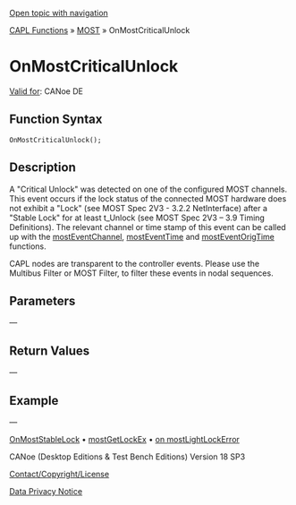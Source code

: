 [Open topic with navigation](../../../../../CANoeDEFamily.htm#Topics/CAPLFunctions/MOST/EventProcedures/CAPLfunctionOnMOSTCriticalUnlock.md)

[CAPL Functions](../../CAPLfunctions.md) » [MOST](../CAPLfunctionsMOSTOverview.md) » OnMostCriticalUnlock

# OnMostCriticalUnlock

[Valid for](../../../Shared/FeatureAvailability.md): CANoe DE

## Function Syntax

`OnMostCriticalUnlock();`

## Description

A "Critical Unlock" was detected on one of the configured MOST channels. This event occurs if the lock status of the connected MOST hardware does not exhibit a "Lock" (see MOST Spec 2V3 - 3.2.2 NetInterface) after a "Stable Lock" for at least t_Unlock (see MOST Spec 2V3 – 3.9 Timing Definitions). The relevant channel or time stamp of this event can be called up with the [mostEventChannel](../Functions/CAPLfunctionMOSTEvent.md), [mostEventTime](../Functions/CAPLfunctionMOSTEvent.md) and [mostEventOrigTime](../Functions/CAPLfunctionMOSTEvent.md) functions.

CAPL nodes are transparent to the controller events. Please use the Multibus Filter or MOST Filter, to filter these events in nodal sequences.

## Parameters

—

## Return Values

—

## Example

—

[OnMostStableLock](CAPLfunctionOnMOSTStableLock.md) • [mostGetLockEx](../Functions/CAPLfunctionMOSTGetLockEx.md) • [on mostLightLockError](CAPLfunctionOnMOSTLightLockError.md)

CANoe (Desktop Editions & Test Bench Editions) Version 18 SP3

[Contact/Copyright/License](../../../Shared/ContactCopyrightLicense.md)

[Data Privacy Notice](https://www.vector.com/int/en/company/get-info/privacy-policy/)
